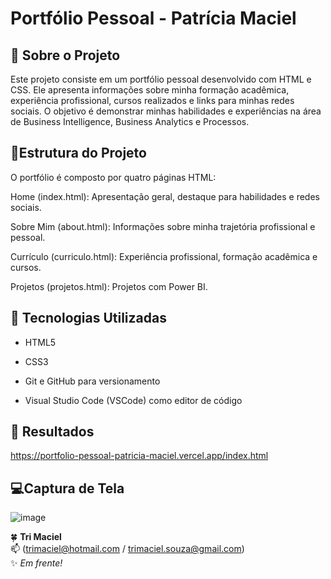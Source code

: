 ﻿# Portfólio Pessoal - Patrícia Maciel

## 📒 Sobre o Projeto

Este projeto consiste em um portfólio pessoal desenvolvido com HTML e CSS. Ele apresenta informações sobre minha formação acadêmica, experiência profissional, cursos realizados e links para minhas redes sociais. O objetivo é demonstrar minhas habilidades e experiências na área de Business Intelligence, Business Analytics e Processos.

## 📜Estrutura do Projeto

O portfólio é composto por quatro páginas HTML:

Home (index.html): Apresentação geral, destaque para habilidades e redes sociais.

Sobre Mim (about.html): Informações sobre minha trajetória profissional e pessoal.

Currículo (curriculo.html): Experiência profissional, formação acadêmica e cursos.

Projetos (projetos.html): Projetos com Power BI. 

## 🤖 Tecnologias Utilizadas

* HTML5

* CSS3

* Git e GitHub para versionamento

* Visual Studio Code (VSCode) como editor de código

## 🚀 Resultados

https://portfolio-pessoal-patricia-maciel.vercel.app/index.html

## 💻Captura de Tela

![image](https://github.com/user-attachments/assets/6faa7146-c569-43d2-895b-b6865a7b22b8)


🍀 **Tri Maciel**  
📫 (trimaciel@hotmail.com / trimaciel.souza@gmail.com)  
✨ *Em frente!* 

